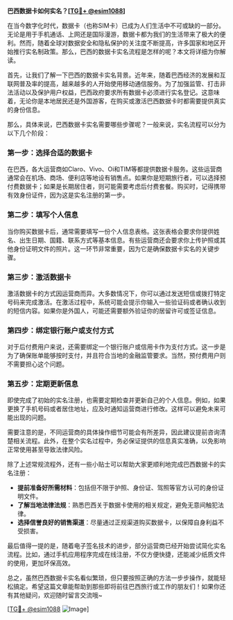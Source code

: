 **巴西数据卡如何实名？[[TG💪+ @esim1088](https://t.me/s/esim1088)]**

在当今数字化时代，数据卡（也称SIM卡）已成为人们生活中不可或缺的一部分。无论是用于手机通话、上网还是国际漫游，数据卡都为我们的生活带来了极大的便利。然而，随着全球对数据安全和隐私保护的关注度不断提高，许多国家和地区开始推行实名制政策。那么，巴西的数据卡实名流程是怎样的呢？本文将详细为你解读。

首先，让我们了解一下巴西的数据卡实名背景。近年来，随着巴西经济的发展和互联网普及率的提高，越来越多的人开始使用移动通信服务。为了加强监管、打击非法活动以及保护用户权益，巴西政府要求所有数据卡必须进行实名登记。这意味着，无论你是本地居民还是外国游客，在购买或激活巴西数据卡时都需要提供真实的身份信息。

那么，具体来说，巴西数据卡实名需要哪些步骤呢？一般来说，实名流程可以分为以下几个阶段：

### 第一步：选择合适的数据卡

在巴西，各大运营商如Claro、Vivo、Oi和TIM等都提供数据卡服务。这些运营商通常会在机场、商场、便利店等地设有销售点。如果你是短期旅行者，可以选择预付费数据卡；如果是长期居住者，则可能需要考虑后付费套餐。购买时，记得携带有效身份证件，因为这是实名注册的第一步。

### 第二步：填写个人信息

当你购买数据卡后，通常需要填写一份个人信息表格。这张表格会要求你提供姓名、出生日期、国籍、联系方式等基本信息。有些运营商还会要求你上传护照或其他身份证明文件的照片。这一环节非常重要，因为它是确保数据卡实名的关键步骤。

### 第三步：激活数据卡

激活数据卡的方式因运营商而异。大多数情况下，你可以通过发送短信或拨打特定号码来完成激活。在激活过程中，系统可能会提示你输入一些验证码或者确认收到的短信内容。如果你是外国人，可能还需要额外验证你的居留许可或签证信息。

### 第四步：绑定银行账户或支付方式

对于后付费用户来说，还需要绑定一个银行账户或信用卡作为支付方式。这一步是为了确保账单能够按时支付，并且符合当地的金融监管要求。当然，预付费用户则不需要担心这个问题。

### 第五步：定期更新信息

即使完成了初始的实名注册，也需要定期检查并更新自己的个人信息。例如，如果更换了手机号码或者居住地址，应及时通知运营商进行修改。这样可以避免未来可能出现的问题。

需要注意的是，不同运营商的具体操作细节可能会有所差异，因此建议提前咨询清楚相关流程。此外，在整个实名过程中，务必保证提供的信息真实准确，以免影响正常使用甚至导致法律风险。

除了上述常规流程外，还有一些小贴士可以帮助大家更顺利地完成巴西数据卡的实名注册：

- **提前准备好所需材料**：包括但不限于护照、身份证、驾照等官方认可的身份证明文件。
- **了解当地法律法规**：熟悉巴西关于数据卡使用的相关规定，避免无意间触犯法律。
- **选择信誉良好的销售渠道**：尽量通过正规渠道购买数据卡，以保障自身利益不受损害。

最后值得一提的是，随着电子签名技术的进步，部分运营商已经开始尝试简化实名流程。比如，通过手机应用程序完成在线注册，不仅方便快捷，还能减少纸质文件的使用，更加环保高效。

总之，虽然巴西数据卡实名看似繁琐，但只要按照正确的方法一步步操作，就能轻松搞定。希望这篇文章能帮助到那些即将前往巴西旅行或工作的朋友们！如果你还有其他疑问，欢迎随时留言交流哦~

[[TG💪+ @esim1088](https://t.me/s/esim1088) ![Image](https://i.postimg.cc/4NQfJmqS/Snipaste-2025-05-13-00-14-12.png)]